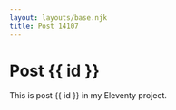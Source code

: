 ```yaml
---
layout: layouts/base.njk
title: Post 14107
---
```


# Post {{ id }}

This is post {{ id }} in my Eleventy project.
